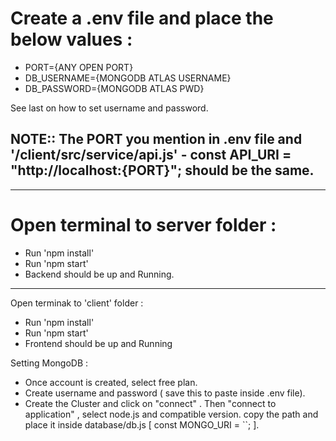 <h1>Create a .env file and place the below values :</h1>
<ul>
<li>PORT={ANY OPEN PORT}</li>
<li>DB_USERNAME={MONGODB ATLAS USERNAME}</li>
<li>DB_PASSWORD={MONGODB ATLAS PWD}</li>
</ul>

<p>See last on how to set username and password.</p>

<h2>NOTE:: The PORT you mention in .env file and '/client/src/service/api.js' - const API_URI = "http://localhost:{PORT}"; should be the same.</h2>
<hr>

<h1>Open terminal to server folder :</h1>
<ul>
  <li>Run 'npm install'</li>
  <li>Run 'npm start'</li>
  <li>Backend should be up and Running.</li>
</ul>
<hr>

Open terminak to 'client' folder :</h1>
<ul>
  <li>Run 'npm install'</li>
  <li>Run 'npm start'</li>
    <li>Frontend should be up and Running</li>
</ul>

Setting MongoDB :
<ul>
  <li>Once account is created, select free plan.</li>
  <li>Create username and password ( save this to paste inside .env file).</li>
    <li>Create the Cluster and click on "connect" . Then "connect to application" , select node.js and compatible version. copy the path and place it inside database/db.js [ const MONGO_URI = ``; ].</li>
</ul>
